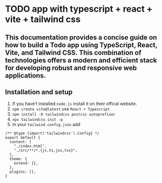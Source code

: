 # TODO app with typescript + react + vite + tailwind css

This documentation provides a concise guide on how to build a Todo app using TypeScript, React, Vite, and Tailwind CSS. This combination of technologies offers a modern and efficient stack for developing robust and responsive web applications.
---
## Installation and setup
1. If you have't installed   `node.js` install it on their offical website.
2. `npm create vite@latest` use `React + Typescript`
3. `npm install -D tailwindcss postcss autoprefixer`
4. `npx tailwindcss init -p`
5. In your `tailwind.config.json` add 
```
/** @type {import('tailwindcss').Config} */
export default {
  content: [
    "./index.html",
    "./src/**/*.{js,ts,jsx,tsx}",
  ],
  theme: {
    extend: {},
  },
  plugins: [],
}
```